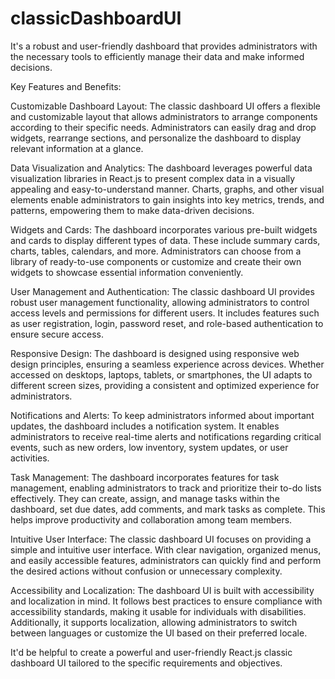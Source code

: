 # classicDashboardUI

It's a robust and user-friendly dashboard that provides administrators with the necessary tools to efficiently manage their data and make informed decisions.

Key Features and Benefits:

Customizable Dashboard Layout: The classic dashboard UI offers a flexible and customizable layout that allows administrators to arrange components according to their specific needs. Administrators can easily drag and drop widgets, rearrange sections, and personalize the dashboard to display relevant information at a glance.

Data Visualization and Analytics: The dashboard leverages powerful data visualization libraries in React.js to present complex data in a visually appealing and easy-to-understand manner. Charts, graphs, and other visual elements enable administrators to gain insights into key metrics, trends, and patterns, empowering them to make data-driven decisions.

Widgets and Cards: The dashboard incorporates various pre-built widgets and cards to display different types of data. These include summary cards, charts, tables, calendars, and more. Administrators can choose from a library of ready-to-use components or customize and create their own widgets to showcase essential information conveniently.

User Management and Authentication: The classic dashboard UI provides robust user management functionality, allowing administrators to control access levels and permissions for different users. It includes features such as user registration, login, password reset, and role-based authentication to ensure secure access.

Responsive Design: The dashboard is designed using responsive web design principles, ensuring a seamless experience across devices. Whether accessed on desktops, laptops, tablets, or smartphones, the UI adapts to different screen sizes, providing a consistent and optimized experience for administrators.

Notifications and Alerts: To keep administrators informed about important updates, the dashboard includes a notification system. It enables administrators to receive real-time alerts and notifications regarding critical events, such as new orders, low inventory, system updates, or user activities.

Task Management: The dashboard incorporates features for task management, enabling administrators to track and prioritize their to-do lists effectively. They can create, assign, and manage tasks within the dashboard, set due dates, add comments, and mark tasks as complete. This helps improve productivity and collaboration among team members.

Intuitive User Interface: The classic dashboard UI focuses on providing a simple and intuitive user interface. With clear navigation, organized menus, and easily accessible features, administrators can quickly find and perform the desired actions without confusion or unnecessary complexity.

Accessibility and Localization: The dashboard UI is built with accessibility and localization in mind. It follows best practices to ensure compliance with accessibility standards, making it usable for individuals with disabilities. Additionally, it supports localization, allowing administrators to switch between languages or customize the UI based on their preferred locale.

It'd be helpful to create a powerful and user-friendly React.js classic dashboard UI tailored to the specific requirements and objectives.